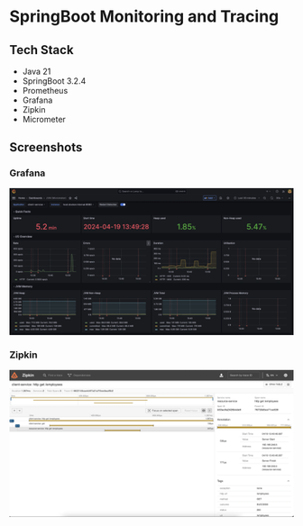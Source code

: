 # SpringBoot Monitoring and Tracing

## Tech Stack
- Java 21
- SpringBoot 3.2.4
- Prometheus
- Grafana
- Zipkin
- Micrometer

## Screenshots
### Grafana
![grafana.png](screenshots%2Fgrafana.png)

### Zipkin
![zipkin.png](screenshots%2Fzipkin.png)